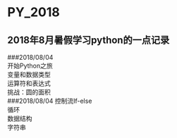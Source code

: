 # PY_2018
## 2018年8月暑假学习python的一点记录
###2018/08/04  
开始Python之旅  
变量和数据类型  
运算符和表达式  
挑战：圆的面积  
###2018/08/04
控制流If-else  
循环  
数据结构  
字符串  